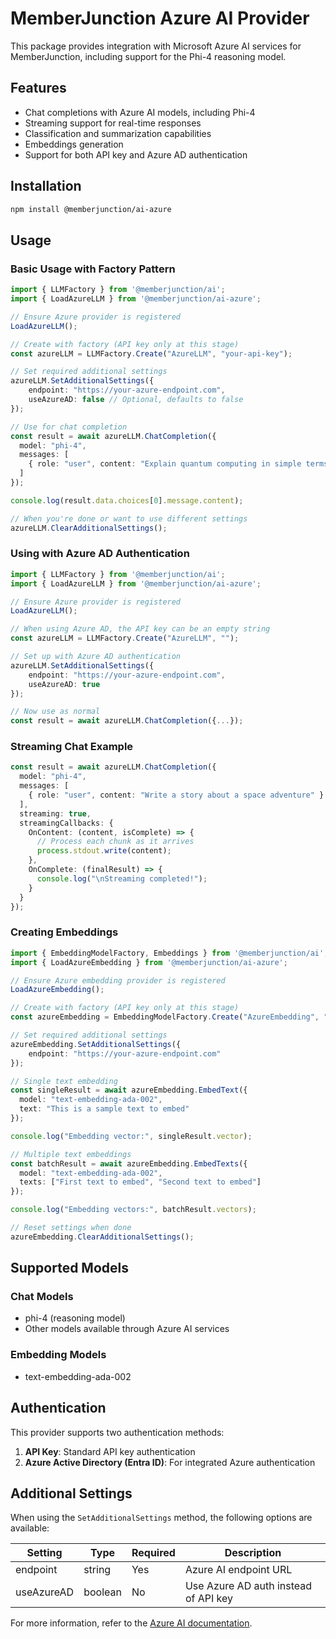 # MemberJunction Azure AI Provider

This package provides integration with Microsoft Azure AI services for MemberJunction, including support for the Phi-4 reasoning model.

## Features

- Chat completions with Azure AI models, including Phi-4
- Streaming support for real-time responses
- Classification and summarization capabilities
- Embeddings generation
- Support for both API key and Azure AD authentication

## Installation

```bash
npm install @memberjunction/ai-azure
```

## Usage

### Basic Usage with Factory Pattern

```typescript
import { LLMFactory } from '@memberjunction/ai';
import { LoadAzureLLM } from '@memberjunction/ai-azure';

// Ensure Azure provider is registered
LoadAzureLLM();

// Create with factory (API key only at this stage)
const azureLLM = LLMFactory.Create("AzureLLM", "your-api-key");

// Set required additional settings
azureLLM.SetAdditionalSettings({ 
    endpoint: "https://your-azure-endpoint.com",
    useAzureAD: false // Optional, defaults to false
});

// Use for chat completion
const result = await azureLLM.ChatCompletion({
  model: "phi-4",
  messages: [
    { role: "user", content: "Explain quantum computing in simple terms" }
  ]
});

console.log(result.data.choices[0].message.content);

// When you're done or want to use different settings
azureLLM.ClearAdditionalSettings();
```

### Using with Azure AD Authentication

```typescript
import { LLMFactory } from '@memberjunction/ai';
import { LoadAzureLLM } from '@memberjunction/ai-azure';

// Ensure Azure provider is registered
LoadAzureLLM();

// When using Azure AD, the API key can be an empty string
const azureLLM = LLMFactory.Create("AzureLLM", "");

// Set up with Azure AD authentication
azureLLM.SetAdditionalSettings({ 
    endpoint: "https://your-azure-endpoint.com",
    useAzureAD: true
});

// Now use as normal
const result = await azureLLM.ChatCompletion({...});
```

### Streaming Chat Example

```typescript
const result = await azureLLM.ChatCompletion({
  model: "phi-4",
  messages: [
    { role: "user", content: "Write a story about a space adventure" }
  ],
  streaming: true,
  streamingCallbacks: {
    OnContent: (content, isComplete) => {
      // Process each chunk as it arrives
      process.stdout.write(content);
    },
    OnComplete: (finalResult) => {
      console.log("\nStreaming completed!");
    }
  }
});
```

### Creating Embeddings

```typescript
import { EmbeddingModelFactory, Embeddings } from '@memberjunction/ai';
import { LoadAzureEmbedding } from '@memberjunction/ai-azure';

// Ensure Azure embedding provider is registered
LoadAzureEmbedding();

// Create with factory (API key only at this stage)
const azureEmbedding = EmbeddingModelFactory.Create("AzureEmbedding", "your-api-key") as Embeddings;

// Set required additional settings
azureEmbedding.SetAdditionalSettings({ 
    endpoint: "https://your-azure-endpoint.com"
});

// Single text embedding
const singleResult = await azureEmbedding.EmbedText({
  model: "text-embedding-ada-002",
  text: "This is a sample text to embed"
});

console.log("Embedding vector:", singleResult.vector);

// Multiple text embeddings
const batchResult = await azureEmbedding.EmbedTexts({
  model: "text-embedding-ada-002",
  texts: ["First text to embed", "Second text to embed"]
});

console.log("Embedding vectors:", batchResult.vectors);

// Reset settings when done
azureEmbedding.ClearAdditionalSettings();
```

## Supported Models

### Chat Models
- phi-4 (reasoning model)
- Other models available through Azure AI services

### Embedding Models
- text-embedding-ada-002

## Authentication

This provider supports two authentication methods:

1. **API Key**: Standard API key authentication
2. **Azure Active Directory (Entra ID)**: For integrated Azure authentication

## Additional Settings

When using the `SetAdditionalSettings` method, the following options are available:

| Setting     | Type    | Required | Description                           |
|-------------|---------|----------|---------------------------------------|
| endpoint    | string  | Yes      | Azure AI endpoint URL                 |
| useAzureAD  | boolean | No       | Use Azure AD auth instead of API key  |

For more information, refer to the [Azure AI documentation](https://learn.microsoft.com/en-us/azure/ai-services/).